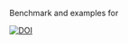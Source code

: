 Benchmark and examples for 

[![DOI](https://zenodo.org/badge/DOI/10.5281/zenodo.5045446.svg)](https://doi.org/10.5281/zenodo.5045446)

